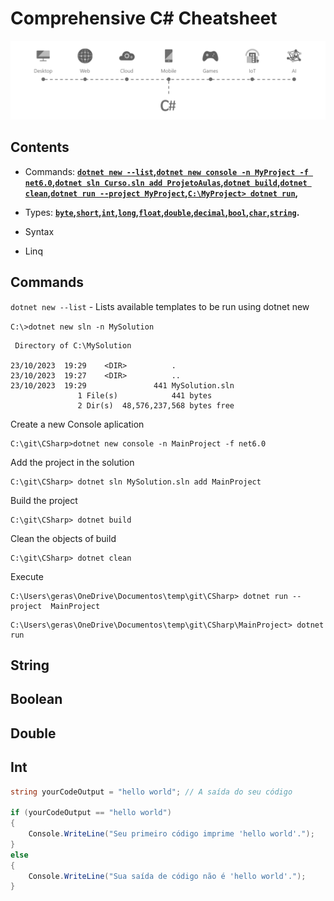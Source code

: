 # Comprehensive C# Cheatsheet
<p align="center">
  <img src="images/csharp_1.png">
</p>

## Contents 

- Commands: **[`dotnet new --list`](#Commands)**__,__**[`dotnet new console -n MyProject -f net6.0`](#Commands)**__,__**[`dotnet sln Curso.sln add ProjetoAulas`](#Commands)**__,__**[`dotnet build`](#Commands)**__,__**[`dotnet clean`](#Commands)**__,__**[`dotnet run --project MyProject`](#Commands)**__,__**[`C:\MyProject> dotnet run`](#Commands)**__,__

- Types:  **[`byte`](#Commands)**__,__**[`short`](#Commands)**__,__**[`int`](#int)**__,__**[`long`](#Commands)**__,__**[`float`](#Commands)**__,__**[`double`](#Commands)**__,__**[`decimal`](#Commands)**__,__**[`bool`](#Commands)**__,__**[`char`](#Commands)**__,__**[`string`](#Commands)**__.__
- Syntax 
- Linq


## Commands
`dotnet new --list` - Lists available templates to be run using dotnet new

`C:\>dotnet new sln -n MySolution`

```prompt
 Directory of C:\MySolution

23/10/2023  19:29    <DIR>          .
23/10/2023  19:27    <DIR>          ..
23/10/2023  19:29               441 MySolution.sln
               1 File(s)            441 bytes
               2 Dir(s)  48,576,237,568 bytes free
```
Create a new Console aplication
```prompt
C:\git\CSharp>dotnet new console -n MainProject -f net6.0
```

Add the project in the solution
```prompt
C:\git\CSharp> dotnet sln MySolution.sln add MainProject
```

Build the project
```prompt
C:\git\CSharp> dotnet build
```
Clean the objects of build
```prompt
C:\git\CSharp> dotnet clean
```
Execute
```prompt
C:\Users\geras\OneDrive\Documentos\temp\git\CSharp> dotnet run --project  MainProject
```
```prompt
C:\Users\geras\OneDrive\Documentos\temp\git\CSharp\MainProject> dotnet run
```

## String

## Boolean

## Double

## Int

```c#
string yourCodeOutput = "hello world"; // A saída do seu código

if (yourCodeOutput == "hello world")
{
    Console.WriteLine("Seu primeiro código imprime 'hello world'.");
}
else
{
    Console.WriteLine("Sua saída de código não é 'hello world'.");
}

```

